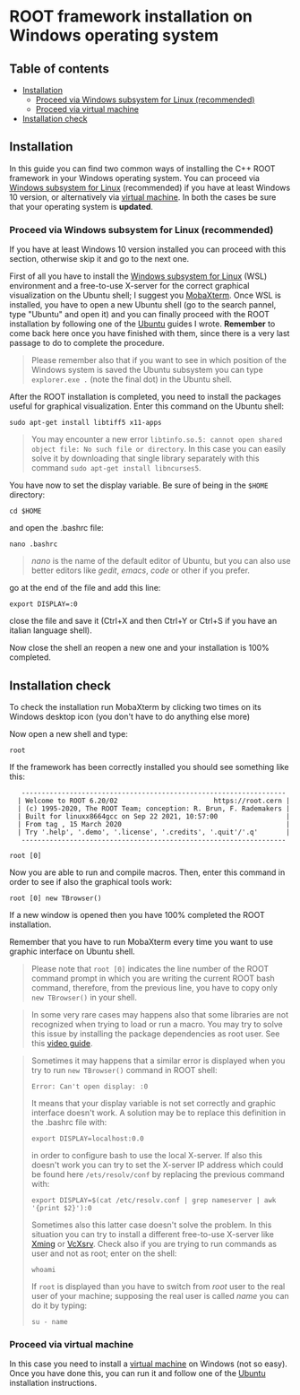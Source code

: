 # ROOT framework installation on Windows operating system

## Table of contents
- [Installation](#installation)
  * [Proceed via Windows subsystem for Linux (recommended)](#proceed-via-windows-subsystem-for-linux-recommended)
  * [Proceed via virtual machine](#proceed-via-virtual-machine)
- [Installation check](#installation-check)

## Installation

In this guide you can find two common ways of installing the C++ ROOT framework in your Windows operating system. You can proceed via [Windows subsystem for Linux](https://ubuntu.com/wsl) (recommended) if you have at least Windows 10 version, or alternatively via [virtual machine](https://www.virtualbox.org/). In both the cases be sure that your operating system is **updated**.

### Proceed via Windows subsystem for Linux (recommended)

If you have at least Windows 10 version installed you can proceed with this section, otherwise skip it and go to the next one. 

First of all you have to install the [Windows subsystem for Linux](https://ubuntu.com/wsl) (WSL) environment and a free-to-use X-server for the correct graphical visualization on the Ubuntu shell; I suggest you [MobaXterm](https://mobaxterm.mobatek.net/). Once WSL is installed, you have to open a new Ubuntu shell (go to the search pannel, type "Ubuntu" and open it) and you can finally proceed with the ROOT installation by following one of the [Ubuntu](https://github.com/JustWhit3/useful-guides/blob/main/ROOT/Installation/Ubuntu.md) guides I wrote. **Remember** to come back here once you have finished with them, since there is a very last passage to do to complete the procedure.

> Please remember also that if you want to see in which position of the Windows system is saved the Ubuntu subsystem you can type `explorer.exe .` (note the final dot) in the Ubuntu shell.

After the ROOT installation is completed, you need to install the packages useful for graphical visualization. Enter this command on the Ubuntu shell:
```shell
sudo apt-get install libtiff5 x11-apps
```
> You may encounter a new error `libtinfo.so.5: cannot open shared object file: No such file or directory`. In this case you can easily solve it by downloading that single library separately with this command `sudo apt-get install libncurses5`.

You have now to set the display variable. Be sure of being in the `$HOME` directory:
```shell
cd $HOME
```
and open the .bashrc file:
```shell
nano .bashrc
```
> *nano* is the name of the default editor of Ubuntu, but you can also use better editors like *gedit*, *emacs*, *code* or other if you prefer.

go at the end of the file and add this line:
```shell
export DISPLAY=:0
```
close the file and save it (Ctrl+X and then Ctrl+Y or Ctrl+S if you have an italian language shell). 

Now close the shell an reopen a new one and your installation is 100% completed. 

## Installation check
To check the installation run MobaXterm by clicking two times on its Windows desktop icon (you don't have to do anything else more)

Now open a new shell and type:
```shell
root
```
If the framework has been correctly installed you should see something like this:
```shell
   ------------------------------------------------------------------
  | Welcome to ROOT 6.20/02                        https://root.cern |
  | (c) 1995-2020, The ROOT Team; conception: R. Brun, F. Rademakers |
  | Built for linuxx8664gcc on Sep 22 2021, 10:57:00                 |
  | From tag , 15 March 2020                                         |
  | Try '.help', '.demo', '.license', '.credits', '.quit'/'.q'       |
   ------------------------------------------------------------------

root [0] 
```
Now you are able to run and compile macros. Then, enter this command in order to see if also the graphical tools work:
```shell
root [0] new TBrowser()
```
If a new window is opened then you have 100% completed the ROOT installation.

Remember that you have to run MobaXterm every time you want to use graphic interface on Ubuntu shell.

> Please note that `root [0]` indicates the line number of the ROOT command prompt in which you are writing the current ROOT bash command, therefore, from the previous line, you have to copy only `new TBrowser()` in your shell.

> In some very rare cases may happens also that some libraries are not recognized when trying to load or run a macro. You may try to solve this issue by installing the package dependencies as root user. See this [video guide](https://www.youtube.com/watch?v=nkKxNBuqsB0&t=186s).

> Sometimes it may happens that a similar error is displayed when you try to run `new TBrowser()` command in ROOT shell:
> ```shell
> Error: Can't open display: :0
> ```
> It means that your display variable is not set correctly and graphic interface doesn't work. A solution may be to replace this definition in the .bashrc file with:
> ```shell
> export DISPLAY=localhost:0.0
> ```
> in order to configure bash to use the local X-server. If also this doesn't work you can try to set the X-server IP address which could be found here `/ets/resolv/conf` by replacing the previous command with:
> ```shell
> export DISPLAY=$(cat /etc/resolv.conf | grep nameserver | awk '{print $2}'):0
> ```
> Sometimes also this latter case doesn't solve the problem. In this situation you can try to install a different free-to-use X-server like [Xming](https://sourceforge.net/projects/xming/) or [VcXsrv](https://sourceforge.net/projects/vcxsrv/). 
> Check also if you are trying to run commands as user and not as root; enter on the shell:
> ```shell
> whoami
> ```
> If `root` is displayed than you have to switch from *root* user to the real user of your machine; supposing the real user is called *name* you can do it by typing:
> ```shell
> su - name
> ```

### Proceed via virtual machine

In this case you need to install a [virtual machine](https://www.virtualbox.org/) on Windows (not so easy). Once you have done this, you can run it and follow one of the [Ubuntu](https://github.com/JustWhit3/useful-guides/blob/main/ROOT/Installation/Ubuntu.md) installation instructions.
